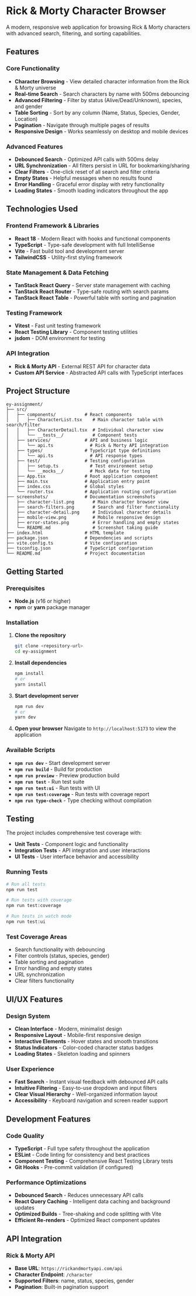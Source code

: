 # Rick & Morty Character Browser

A modern, responsive web application for browsing Rick & Morty characters with advanced search, filtering, and sorting capabilities.

## Features

### Core Functionality
- **Character Browsing** - View detailed character information from the Rick & Morty universe
- **Real-time Search** - Search characters by name with 500ms debouncing
- **Advanced Filtering** - Filter by status (Alive/Dead/Unknown), species, and gender
- **Table Sorting** - Sort by any column (Name, Status, Species, Gender, Location)
- **Pagination** - Navigate through multiple pages of results
- **Responsive Design** - Works seamlessly on desktop and mobile devices

### Advanced Features
- **Debounced Search** - Optimized API calls with 500ms delay
- **URL Synchronization** - All filters persist in URL for bookmarking/sharing
- **Clear Filters** - One-click reset of all search and filter criteria
- **Empty States** - Helpful messages when no results found
- **Error Handling** - Graceful error display with retry functionality
- **Loading States** - Smooth loading indicators throughout the app

## Technologies Used

### Frontend Framework & Libraries
- **React 18** - Modern React with hooks and functional components
- **TypeScript** - Type-safe development with full IntelliSense
- **Vite** - Fast build tool and development server
- **TailwindCSS** - Utility-first styling framework

### State Management & Data Fetching
- **TanStack React Query** - Server state management with caching
- **TanStack React Router** - Type-safe routing with search params
- **TanStack React Table** - Powerful table with sorting and pagination

### Testing Framework
- **Vitest** - Fast unit testing framework
- **React Testing Library** - Component testing utilities
- **jsdom** - DOM environment for testing

### API Integration
- **Rick & Morty API** - External REST API for character data
- **Custom API Service** - Abstracted API calls with TypeScript interfaces

## Project Structure

```
ey-assignment/
├── src/
│   ├── components/           # React components
│   │   ├── CharacterList.tsx    # Main character table with search/filter
│   │   ├── CharacterDetail.tsx  # Individual character view
│   │   └── __tests__/           # Component tests
│   ├── services/             # API and business logic
│   │   └── api.ts              # Rick & Morty API integration
│   ├── types/                # TypeScript type definitions
│   │   └── api.ts              # API response types
│   ├── test/                 # Testing configuration
│   │   ├── setup.ts            # Test environment setup
│   │   └── __mocks__/          # Mock data for testing
│   ├── App.tsx               # Root application component
│   ├── main.tsx              # Application entry point
│   ├── index.css             # Global styles
│   └── router.tsx            # Application routing configuration
├── screenshots/              # Documentation screenshots
│   ├── character-list.png       # Main character browser view
│   ├── search-filters.png       # Search and filter functionality
│   ├── character-detail.png     # Individual character details
│   ├── mobile-view.png          # Mobile responsive design
│   ├── error-states.png         # Error handling and empty states
│   └── README.md                # Screenshot taking guide
├── index.html                # HTML template
├── package.json              # Dependencies and scripts
├── vite.config.ts            # Vite configuration
├── tsconfig.json             # TypeScript configuration
└── README.md                 # Project documentation
```

## Getting Started

### Prerequisites
- **Node.js** (v16 or higher)
- **npm** or **yarn** package manager

### Installation

1. **Clone the repository**
   ```bash
   git clone <repository-url>
   cd ey-assignment
   ```

2. **Install dependencies**
   ```bash
   npm install
   # or
   yarn install
   ```

3. **Start development server**
   ```bash
   npm run dev
   # or
   yarn dev
   ```

4. **Open your browser**
   Navigate to `http://localhost:5173` to view the application

### Available Scripts

- **`npm run dev`** - Start development server
- **`npm run build`** - Build for production
- **`npm run preview`** - Preview production build
- **`npm run test`** - Run test suite
- **`npm run test:ui`** - Run tests with UI
- **`npm run test:coverage`** - Run tests with coverage report
- **`npm run type-check`** - Type checking without compilation

## Testing

The project includes comprehensive test coverage with:

- **Unit Tests** - Component logic and functionality
- **Integration Tests** - API integration and user interactions
- **UI Tests** - User interface behavior and accessibility

### Running Tests

```bash
# Run all tests
npm run test

# Run tests with coverage
npm run test:coverage

# Run tests in watch mode
npm run test:ui
```

### Test Coverage Areas
- Search functionality with debouncing
- Filter controls (status, species, gender)
- Table sorting and pagination
- Error handling and empty states
- URL synchronization
- Clear filters functionality

## UI/UX Features

### Design System
- **Clean Interface** - Modern, minimalist design
- **Responsive Layout** - Mobile-first responsive design
- **Interactive Elements** - Hover states and smooth transitions
- **Status Indicators** - Color-coded character status badges
- **Loading States** - Skeleton loading and spinners

### User Experience
- **Fast Search** - Instant visual feedback with debounced API calls
- **Intuitive Filtering** - Easy-to-use dropdown and input filters
- **Clear Visual Hierarchy** - Well-organized information layout
- **Accessibility** - Keyboard navigation and screen reader support

## Development Features

### Code Quality
- **TypeScript** - Full type safety throughout the application
- **ESLint** - Code linting for consistency and best practices
- **Component Testing** - Comprehensive React Testing Library tests
- **Git Hooks** - Pre-commit validation (if configured)

### Performance Optimizations
- **Debounced Search** - Reduces unnecessary API calls
- **React Query Caching** - Intelligent data caching and background updates
- **Optimized Builds** - Tree-shaking and code splitting with Vite
- **Efficient Re-renders** - Optimized React component updates

## API Integration

### Rick & Morty API
- **Base URL**: `https://rickandmortyapi.com/api`
- **Character Endpoint**: `/character`
- **Supported Filters**: name, status, species, gender
- **Pagination**: Built-in pagination support



